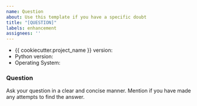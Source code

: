 ```yaml
---
name: Question
about: Use this template if you have a specific doubt
title: "[QUESTION]"
labels: enhancement
assignees: ''
---
```


* {{ cookiecutter.project_name }} version:
* Python version:
* Operating System:

### Question

Ask your question in a clear and concise manner.
Mention if you have made any attempts to find the answer.

